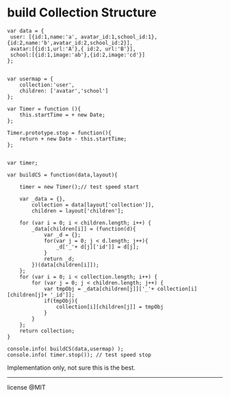build Collection Structure
=========


	var data = {
	 user: [{id:1,name:'a', avatar_id:1,school_id:1},{id:2,name:'b',avatar_id:2,school_id:2}],
	 avatar:[{id:1,url:'A'},{ id:2, url:'B'}],
	 school:[{id:1,image:'ab'},{id:2,image:'cd'}] 
	};
	
	
	var usermap = {
		collection:'user',
		children: ['avatar','school']
	};
	
	var Timer = function (){
	    this.startTime = + new Date;
	};
	
	Timer.prototype.stop = function(){
	    return + new Date - this.startTime;
	};
	
	
	var timer;
	
	var buildCS = function(data,layout){
	
		timer = new Timer();// test speed start
	
		var _data = {},
			collection = data[layout['collection']],
			children = layout['children'];
	
		for (var i = 0; i < children.length; i++) {
			_data[children[i]] = (function(d){
				var _d = {};
				for(var j = 0; j < d.length; j++){
					_d['_'+ d[j]['id']] = d[j];
				}
				return _d;
			})(data[children[i]]);
		};
		for (var i = 0; i < collection.length; i++) {
			for (var j = 0; j < children.length; j++) {
				var tmpObj = _data[children[j]]['_'+ collection[i][children[j]+ '_id']];
				if(tmpObj){
					collection[i][children[j]] = tmpObj
				}
			}
		};
		return collection;
	}
	
	console.info( buildCS(data,usermap) );
	console.info( timer.stop()); // test speed stop


Implementation only, not sure this is the best.

---
license @MIT